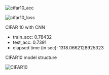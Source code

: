 
![cifar10_acc](https://user-images.githubusercontent.com/66017052/115997483-3a2a1c00-a61e-11eb-837b-b0ad3b1a9e9b.png)

![cifar10_loss](https://user-images.githubusercontent.com/66017052/115997484-3ac2b280-a61e-11eb-8d67-e6e3374dd831.png)

CIFAR 10 with CNN
  + train_acc: 0.78432
  + test_acc: 0.7391
  + elapsed time (in sec):  1318.0662128925323

CIFAR10 model structure

![CIFAR10](https://user-images.githubusercontent.com/66017052/115998420-1537a800-a622-11eb-8148-32f2d6e38436.png)

